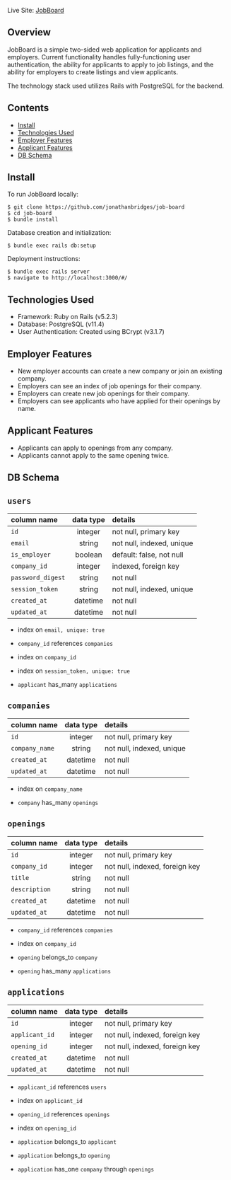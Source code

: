 Live Site: [JobBoard](https://job-board-rails-app.herokuapp.com/)

## Overview
JobBoard is a simple two-sided web application for applicants and employers. Current functionality handles fully-functioning user authentication, the ability for applicants to apply to job listings, and the ability for employers to create listings and view applicants.

The technology stack used utilizes Rails with PostgreSQL for the backend.
## Contents
* [Install](#install)
* [Technologies Used](#technologies-used)
* [Employer Features](#employer-features)
* [Applicant Features](#applicant-features)
* [DB Schema](#db-schema)


## Install
To run JobBoard locally:
```
$ git clone https://github.com/jonathanbridges/job-board
$ cd job-board
$ bundle install
```

Database creation and initialization:
```
$ bundle exec rails db:setup
```

Deployment instructions:
```
$ bundle exec rails server
$ navigate to http://localhost:3000/#/
```
## Technologies Used
* Framework: Ruby on Rails (v5.2.3)
* Database: PostgreSQL (v11.4)
* User Authentication: Created using BCrypt (v3.1.7)

## Employer Features
* New employer accounts can create a new company or join an existing company.
* Employers can see an index of job openings for their company.
* Employers can create new job openings for their company.
* Employers can see applicants who have applied for their openings by name.

## Applicant Features
* Applicants can apply to openings from any company.
* Applicants cannot apply to the same opening twice.

## DB Schema

## `users`

| column name   | data type     |details|
:--- |:---:|:---
`id` | integer | not null, primary key
`email` | string | not null, indexed, unique
`is_employer` | boolean | default: false, not null
`company_id` | integer | indexed, foreign key
`password_digest` | string | not null
`session_token` | string | not null, indexed, unique
`created_at` | datetime | not null
`updated_at` | datetime | not null

* index on `email, unique: true`
* `company_id` references `companies`
* index on `company_id`
* index on `session_token, unique: true`

* `applicant` has_many `applications`

## `companies`

| column name   | data type     |details|
:--- |:---:|:---
`id` | integer | not null, primary key
`company_name` | string | not null, indexed, unique
`created_at` | datetime | not null
`updated_at` | datetime | not null

* index on `company_name`

* `company` has_many `openings`

## `openings`
| column name   | data type     |details|
:--- |:---:|:---
`id` | integer | not null, primary key
`company_id` | integer | not null, indexed, foreign key
`title` | string | not null
`description` | string | not null
`created_at` | datetime | not null
`updated_at` | datetime | not null

* `company_id` references `companies`
* index on `company_id`

* `opening` belongs_to `company`
* `opening` has_many `applications`

## `applications`
| column name   | data type     |details|
:--- |:---:|:---
`id` | integer | not null, primary key
`applicant_id` | integer | not null, indexed, foreign key
`opening_id` | integer | not null, indexed, foreign key
`created_at` | datetime | not null
`updated_at` | datetime | not null

* `applicant_id` references `users`
* index on `applicant_id`
* `opening_id` references `openings`
* index on `opening_id`

* `application` belongs_to `applicant`
* `application` belongs_to `opening`
* `application` has_one `company` through `openings`
